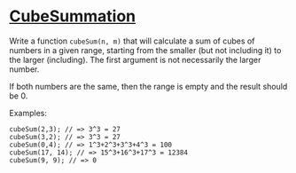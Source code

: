 # [CubeSummation](https://www.codewars.com/kata/cubesummation "https://www.codewars.com/kata/550e9fd127c656709400024d")

Write a function `cubeSum(n, m)` that will calculate a sum of cubes of numbers in a given range,
starting from the smaller (but not including it) to the larger (including). The first argument is
not necessarily the larger number.

If both numbers are the same, then the range is empty and the result should be 0.

Examples:

```
cubeSum(2,3); // => 3^3 = 27
cubeSum(3,2); // => 3^3 = 27
cubeSum(0,4); // => 1^3+2^3+3^3+4^3 = 100
cubeSum(17, 14); // => 15^3+16^3+17^3 = 12384
cubeSum(9, 9); // => 0
```
